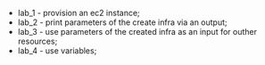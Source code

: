 * lab_1 - provision an ec2 instance;
* lab_2 - print parameters of the create infra via an output;
* lab_3 - use parameters of the created infra as an input for outher resources;
* lab_4 - use variables;

